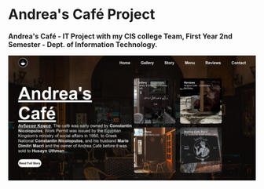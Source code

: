 # Andrea's Café Project

**Andrea's Café - IT Project with my CIS college Team, First Year 2nd Semester - Dept. of Information Technology.**

![Prime Numbers](./andrea.jpg)
